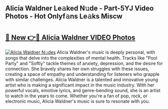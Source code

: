 ## Alicia Waldner Le𝚊ked N𝚞de - Part-5YJ Video Photos - Hot Onlyf𝚊ns Le𝚊ks Miscw

# <h2><a href="http://ab30661.deff.icu/?id=Alicia+Waldner">🔗 New 👉🔴 Alicia Waldner VIDEO Photos</a></h2>

[![Alicia Waldner N𝚞des](https://i.imgur.com/rIISA9y.gif)](http://ab30661.deff.icu/?id=Alicia+Waldner)
Alicia Waldner's music is deeply personal, with songs that delve into the complexities of mental health. Tracks like "Pool Party" and "Softly" tackle themes of anxiety, depression, and the desire for connection. She bravely shares her own struggles with these issues, creating a space of empathy and understanding for listeners who grapple with similar challenges. Alicia Waldner is a talented and innovative young artist who is making a significant impact in the music industry. With her powerful vocals, emotive lyrics, and genre-bending sound, she is an artist to watch in the years to come. Whether you're a fan of pop, rock, or electronic music, Alicia Waldner's music is sure to resonate with you.
